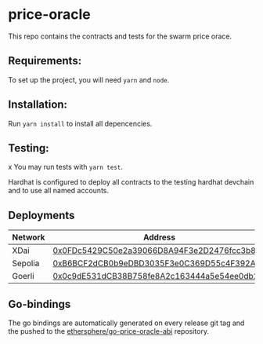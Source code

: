 # price-oracle

This repo contains the contracts and tests for the swarm price orace.

## Requirements:

To set up the project, you will need `yarn` and `node`.

## Installation:

Run `yarn install` to install all depencencies.

## Testing:

x
You may run tests with `yarn test`.

Hardhat is configured to deploy all contracts to the testing hardhat devchain and to use all named accounts.

## Deployments

| Network | Address                                                                                                                                           |
| ------- | ------------------------------------------------------------------------------------------------------------------------------------------------- |
| XDai    | [0x0FDc5429C50e2a39066D8A94F3e2D2476fcc3b85](https://blockscout.com/xdai/mainnet/address/0x0FDc5429C50e2a39066D8A94F3e2D2476fcc3b85/transactions) |
| Sepolia | [0xB6BCF2dCB0b9eDBD3035F3e0C369D55c4F392A49](https://sepolia.etherscan.io/address/0xB6BCF2dCB0b9eDBD3035F3e0C369D55c4F392A49#code)                |
| Goerli  | [0x0c9dE531dCB38B758fe8A2c163444a5e54ee0db2](https://goerli.etherscan.io/address/0x0c9dE531dCB38B758fe8A2c163444a5e54ee0db2)                      |

## Go-bindings

The go bindings are automatically generated on every release git tag and the pushed to the [ethersphere/go-price-oracle-abi](https://github.com/ethersphere/go-price-oracle-abi) repository.
